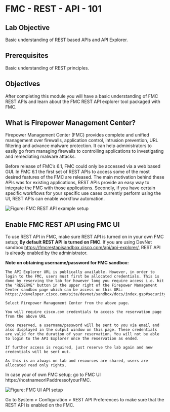 # FMC - REST - API - 101

## Lab Objective

Basic understanding of REST based APIs and API Explorer.  


## Prerequisites
Basic understanding of REST principles.


## Objectives
After completing this module you will have a basic understanding of FMC REST APIs and learn about the FMC REST API explorer tool packaged with FMC.


## What is Firepower Management Center?
Firepower Management Center (FMC) provides complete and unified management over firewalls, application control, intrusion prevention, URL filtering and advance malware protection. It can help administrators to easily go from managing firewalls to controlling applications to investigating and remediating malware attacks.

Before release of FMC’s 6.1, FMC could only be accessed via a web based GUI. In FMC 6.1 the first set of REST APIs to access some of the most desired features of the FMC are released. The main motivation behind these APIs was for existing applications, REST APIs provide an easy way to integrate the FMC with those applications. Secondly, if you have certain specific workflows for your specific use cases currently perform using the UI, REST APIs can enable workflow automation.

![Figure: FMC REST API example setup](/posts/files/firepower-restapi-101/assets/images/FMC1.png)

## Enable FMC REST API using FMC UI
To use REST API in FMC, make sure REST API is turned on in your own FMC setup; **By default REST API is turned on FMC**.
If you are using DevNet sandbox  https://fmcrestapisandbox.cisco.com/api/api-explorer/, REST API is already enabled by the administrator.

**Note on obtaining username/password for FMC sandbox:**
```shell
The API Explorer URL is publically available. However, in order to login to the FMC, users must first be allocated credentials. This is done by reserving the lab for however long you require access i.e. hit the "RESERVE" button in the upper right of the Firepower Management Center sandbox page which can be access on this URL: https://developer.cisco.com/site/devnet/sandbox/docs/index.gsp#security/overview

Select Firepower Management Center from the above page.

You will require cisco.com credentials to access the reservation page from the above URL

Once reserved, a username/password will be sent to you via email and also displayed in the output window on this page. These credentials are valid for the duration of your reservation. You will not be able to login to the API Explorer once the reservation as ended.

If further access is required, just reserve the lab again and new credentials will be sent out.

As this is an always on lab and resources are shared, users are allocated read only rights.
```

In case your of own FMC setup; go to FMC UI https://hostnameorIPaddressofyourFMC.

![Figure: FMC UI API setup](/posts/files/firepower-restapi-101/assets/images/fmcui.png)

Go to System > Configuration > REST API Preferences to make sure that the REST API is enabled on the FMC.
